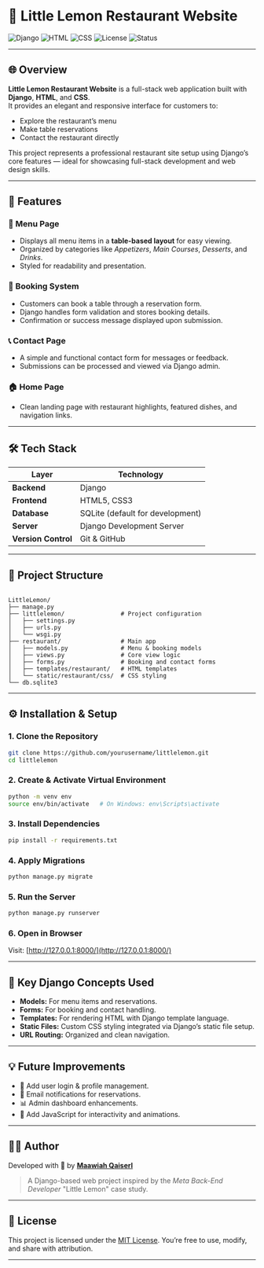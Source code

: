 # 🍋 Little Lemon Restaurant Website  

![Django](https://img.shields.io/badge/Framework-Django-092E20?style=flat&logo=django&logoColor=white)
![HTML](https://img.shields.io/badge/Frontend-HTML5-E34F26?style=flat&logo=html5&logoColor=white)
![CSS](https://img.shields.io/badge/Styling-CSS3-1572B6?style=flat&logo=css3&logoColor=white)
![License](https://img.shields.io/badge/License-MIT-yellow.svg)
![Status](https://img.shields.io/badge/Status-Active-success)

---

## 🌐 Overview  

**Little Lemon Restaurant Website** is a full-stack web application built with **Django**, **HTML**, and **CSS**.  
It provides an elegant and responsive interface for customers to:  
- Explore the restaurant’s menu  
- Make table reservations  
- Contact the restaurant directly  

This project represents a professional restaurant site setup using Django’s core features — ideal for showcasing full-stack development and web design skills.  

---

## 🚀 Features  

### 🧾 Menu Page  
- Displays all menu items in a **table-based layout** for easy viewing.  
- Organized by categories like *Appetizers*, *Main Courses*, *Desserts*, and *Drinks*.  
- Styled for readability and presentation.  

### 📅 Booking System  
- Customers can book a table through a reservation form.  
- Django handles form validation and stores booking details.  
- Confirmation or success message displayed upon submission.  

### 📞 Contact Page  
- A simple and functional contact form for messages or feedback.  
- Submissions can be processed and viewed via Django admin.  

### 🏠 Home Page  
- Clean landing page with restaurant highlights, featured dishes, and navigation links.  

---

## 🛠️ Tech Stack  

| Layer | Technology |
|-------|-------------|
| **Backend** | Django |
| **Frontend** | HTML5, CSS3 |
| **Database** | SQLite (default for development) |
| **Server** | Django Development Server |
| **Version Control** | Git & GitHub |

---

## 📂 Project Structure  

```

LittleLemon/
├── manage.py
├── littlelemon/                # Project configuration
│   ├── settings.py
│   ├── urls.py
│   └── wsgi.py
├── restaurant/                 # Main app
│   ├── models.py               # Menu & booking models
│   ├── views.py                # Core view logic
│   ├── forms.py                # Booking and contact forms
│   ├── templates/restaurant/   # HTML templates
│   └── static/restaurant/css/  # CSS styling
└── db.sqlite3

````

---

## ⚙️ Installation & Setup  

### 1. Clone the Repository  
```bash
git clone https://github.com/yourusername/littlelemon.git
cd littlelemon
````

### 2. Create & Activate Virtual Environment

```bash
python -m venv env
source env/bin/activate   # On Windows: env\Scripts\activate
```

### 3. Install Dependencies

```bash
pip install -r requirements.txt
```

### 4. Apply Migrations

```bash
python manage.py migrate
```

### 5. Run the Server

```bash
python manage.py runserver
```

### 6. Open in Browser

Visit: [http://127.0.0.1:8000/](http://127.0.0.1:8000/)

---

## 🧠 Key Django Concepts Used

* **Models:** For menu items and reservations.
* **Forms:** For booking and contact handling.
* **Templates:** For rendering HTML with Django template language.
* **Static Files:** Custom CSS styling integrated via Django’s static file setup.
* **URL Routing:** Organized and clean navigation.

---

## 💡 Future Improvements

* 🔐 Add user login & profile management.
* 📧 Email notifications for reservations.
* 📊 Admin dashboard enhancements.
* 🎨 Add JavaScript for interactivity and animations.

---

## 👨‍💻 Author

Developed with 💛 by **[Maawiah Qaiserl](https://github.com/code-with-mavia)**

> A Django-based web project inspired by the *Meta Back-End Developer* "Little Lemon" case study.

---

## 📜 License

This project is licensed under the [MIT License](LICENSE).
You’re free to use, modify, and share with attribution.

---
